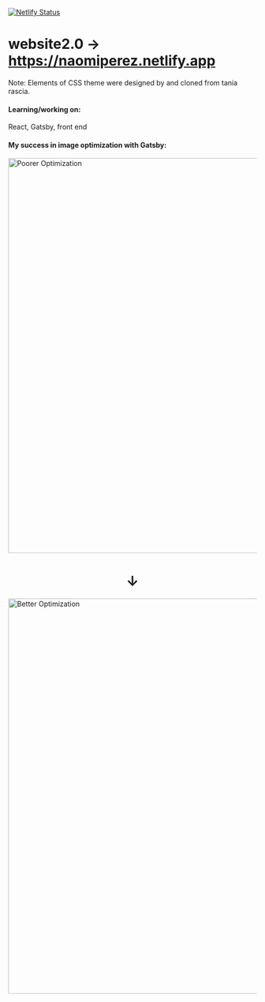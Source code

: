 [![Netlify Status](https://api.netlify.com/api/v1/badges/83b81bcb-e4bb-4846-a6c2-2657b89fcc0c/deploy-status)](https://app.netlify.com/sites/naomiperez/deploys)
# website2.0 -> https://naomiperez.netlify.app
Note: Elements of CSS theme were designed by and cloned from tania rascia.

<h4>Learning/working on:</h4> React, Gatsby, front end

<h4> My success in image optimization with Gatsby: </h4>

<img src="https://user-images.githubusercontent.com/17814498/119221856-64f17e00-babf-11eb-8f6f-ab31e8945fac.png"  alt="Poorer Optimization" width="800px" />

<h1 align="center"> &darr; </h1>

<img src="https://user-images.githubusercontent.com/17814498/119221926-c4e82480-babf-11eb-929f-646977128b84.png"  alt="Better Optimization" width="800px" />




